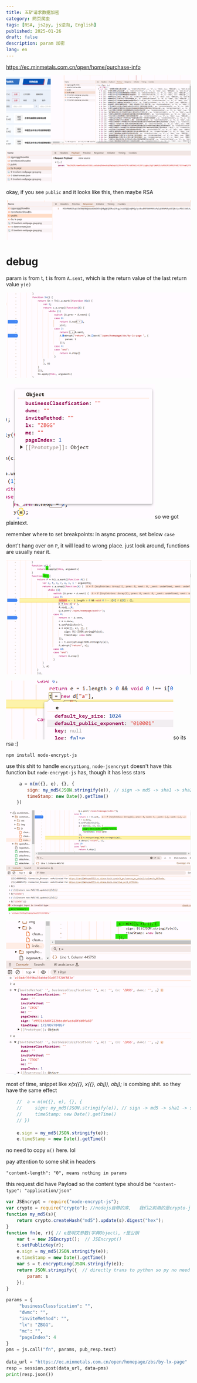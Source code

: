 ```yaml
---
title: 五矿请求数据加密
category: 网页爬虫
tags: [RSA, js2py, js逆向, English]
published: 2025-01-26
draft: false
description: param 加密
lang: en
---
```


https://ec.minmetals.com.cn/open/home/purchase-info

![image-20250126210901144](minmetals五矿.assets/image-20250126210901144.png)

![image-20250126210912088](minmetals五矿.assets/image-20250126210912088.png)

okay, if you see `public` and it looks like this, then maybe RSA

![image-20250126210841449](minmetals五矿.assets/image-20250126210841449.png)

# debug

param is from t, t is from `A.sent`, which is the return value of the last return value `y(e)`

![image-20250126211947841](minmetals五矿.assets/image-20250126211947841.png)

![image-20250126212658194](minmetals五矿.assets/image-20250126212658194.png)so we got plaintext.

remember where to set breakpoints: in async process, set below `case`

dont't hang over on `P`, it will lead to wrong place. just look around, functions are usually near it.

![image-20250126212058129](minmetals五矿.assets/image-20250126212058129.png)

![image-20250126212231507](minmetals五矿.assets/image-20250126212231507.png)so its rsa :)

```
npm install node-encrypt-js
```

use this shit to handle `encryptLong`, `node-jsencrypt` doesn't have this function but `node-encrypt-js` has, though it has less stars

```javascript
     a = m(m({}, e), {}, {
        sign: my_md5(JSON.stringify(e)), // sign -> md5 -> sha1 -> sha256, sha512
        timeStamp: new Date().getTime()
    })
```

![image-20250126214633334](minmetals五矿.assets/image-20250126214633334.png)

![image-20250126215115677](minmetals五矿.assets/image-20250126215115677.png)

most of time, snippet like *x(x({}, x({}, obj)), obj);* is combing shit. so they have the same effect

```javascript
    //  a = m(m({}, e), {}, {
    //     sign: my_md5(JSON.stringify(e)), // sign -> md5 -> sha1 -> sha256, sha512
    //     timeStamp: new Date().getTime()
    // })

    e.sign = my_md5(JSON.stringify(e));
    e.timeStamp = new Date().getTime()
```

no need to copy `m()` here. lol

pay attention to some shit in headers

```
"content-length": "0", means nothing in params
```

this request did have Payload so the content type should be `"content-type": "application/json"`

```javascript
var JSEncrypt = require("node-encrypt-js");
var crypto = require("crypto"); //nodejs自带的库,   我们之前用的是crypto-js
function my_md5(s){
    return crypto.createHash("md5").update(s).digest("hex");
}
function fn(e, r){ // e是明文参数(字典Object), r是公钥
    var t = new JSEncrypt();  // JSEncrypt()
    t.setPublicKey(r);
    e.sign = my_md5(JSON.stringify(e));
    e.timeStamp = new Date().getTime()
    var s = t.encryptLong(JSON.stringify(e));
    return JSON.stringify({  // directly trans to python so py no need to do json.dumps()
        param: s
    });
}
```

```python
params = {
     "businessClassfication": "",
     "dwmc": "",
     "inviteMethod": "",
     "lx": "ZBGG",
     "mc": "",
     "pageIndex": 4
}
pms = js.call("fn", params, pub_resp.text)

data_url = "https://ec.minmetals.com.cn/open/homepage/zbs/by-lx-page"
resp = session.post(data_url, data=pms)
print(resp.json())
```